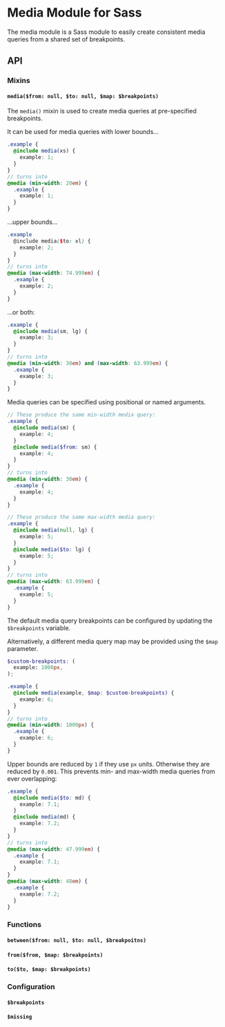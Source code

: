 # Media Module for Sass

The media module is a Sass module to easily create consistent media queries from a shared set of breakpoints.

## API

### Mixins

#### `media($from: null, $to: null, $map: $breakpoints)`

The `media()` mixin is used to create media queries at pre-specified breakpoints.

It can be used for media queries with lower bounds...

```scss
.example {
  @include media(xs) {
    example: 1;
  }
}
// turns into
@media (min-width: 20em) {
  .example {
    example: 1;
  }
}
```

...upper bounds...

```scss
.example
  @include media($to: xl) {
    example: 2;
  }
}
// turns into
@media (max-width: 74.999em) {
  .example {
    example: 2;
  }
}
```

...or both:

```scss
.example {
  @include media(sm, lg) {
    example: 3;
  }
}
// turns into
@media (min-width: 30em) and (max-width: 63.999em) {
  .example {
    example: 3;
  }
}
```

Media queries can be specified using positional or named arguments.

```scss
// These produce the same min-width media query:
.example {
  @include media(sm) {
    example: 4;
  }
  @include media($from: sm) {
    example: 4;
  }
}
// turns into
@media (min-width: 30em) {
  .example {
    example: 4;
  }
}
```

```scss
// These produce the same max-width media query:
.example {
  @include media(null, lg) {
    example: 5;
  }
  @include media($to: lg) {
    example: 5;
  }
}
// turns into
@media (max-width: 63.999em) {
  .example {
    example: 5;
  }
}
```

The default media query breakpoints can be configured by updating the `$breakpoints` variable.

Alternatively, a different media query map may be provided using the `$map` parameter.

```scss
$custom-breakpoints: (
  example: 1000px,
);

.example {
  @include media(example, $map: $custom-breakpoints) {
    example: 6;
  }
}
// turns into
@media (min-width: 1000px) {
  .example {
    example: 6;
  }
}
```

Upper bounds are reduced by `1` if they use `px` units. Otherwise they are reduced by `0.001`. This prevents min- and max-width media queries from ever overlapping:

```scss
.example {
  @include media($to: md) {
    example: 7.1;
  }
  @include media(md) {
    example: 7.2;
  }
}
// turns into
@media (max-width: 47.999em) {
  .example {
    example: 7.1;
  }
}
@media (max-width: 48em) {
  .example {
    example: 7.2;
  }
}
```

### Functions

#### `between($from: null, $to: null, $breakpoitns)`

#### `from($from, $map: $breakpoints)`

#### `to($to, $map: $breakpoints)`

### Configuration

#### `$breakpoints`

#### `$missing`
